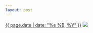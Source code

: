 ```yaml
---
layout: post
---
```


<p>
  <time><a href="/419">{{ page.date | date: "%e %B, %Y" }}</a></time>
  <a href="/419"><img src="{{ site.assets_url }}/419.jpg"/></a>
</p>
